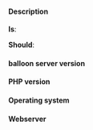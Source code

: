#### Description
**Is**:
<!-- Please provide a description here. -->

**Should**:
<!-- Please provide a description here. -->


#### balloon server version
<!-- version, example: 1.0.15 -->

#### PHP version
<!-- php version, example: 7.1.8-2+ubuntu16.04.1+deb.sury.org+4 -->

#### Operating system
<!-- os name/version, example: Ubuntu 16.04.3 LTS -->

#### Webserver
<!-- Webserver, example: nginx 1.10.3-0ubuntu0.16.04.2 -->

